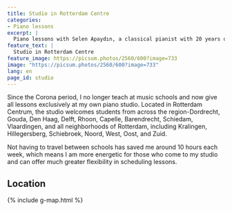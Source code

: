 ```yaml
---
title: Studio in Rotterdam Centre
categories:
- Piano lessons
excerpt: |
  Piano lessons with Selen Apaydın, a classical pianist with 20 years of experience. Offering private lessons for all levels, in-person in Rotterdam Centrum or online. Learn music theory, artistic values, and composition techniques. Enhance your skills with expert guidance from a concert pianist!
feature_text: |
  Studio in Rotterdam Centre
feature_image: https://picsum.photos/2560/600?image=733
image: "https://picsum.photos/2560/600?image=733"
lang: en
page_id: studio
---
```


Since the Corona period, I no longer teach at music schools and now give all lessons exclusively at my own piano studio. Located in Rotterdam Centrum, the studio welcomes students from across the region-Dordrecht, Gouda, Den Haag, Delft, Rhoon, Capelle, Barendrecht, Schiedam, Vlaardingen, and all neighborhoods of Rotterdam, including Kralingen, Hillegersberg, Schiebroek, Noord, West, Oost, and Zuid.

Not having to travel between schools has saved me around 10 hours each week, which means I am more energetic for those who come to my studio and can offer much greater flexibility in scheduling lessons.

## Location

{% include g-map.html %}
